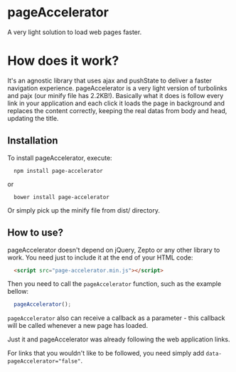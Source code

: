 # pageAccelerator
A very light solution to load web pages faster.

# How does it work?
It's an agnostic library that uses ajax and pushState to deliver a faster navigation experience. pageAccelerator is a very light version of turbolinks and pajx (our minify file has 2.2KB!). Basically what it does is follow every link in your application and each click it loads the page in background and replaces the content correctly, keeping the real datas from body and head, updating the title.

## Installation
To install pageAccelerator, execute:

```shell
  npm install page-accelerator
```

or

```shell
  bower install page-accelerator
```

Or simply pick up the minify file from dist/ directory.

## How to use?
pageAccelerator doesn't depend on jQuery, Zepto or any other library to work. You need just to include it at the end of your HTML code:

```html
  <script src="page-accelerator.min.js"></script>
```

Then you need to call the `pageAccelerator` function, such as the example bellow:

```js
  pageAccelerator();
```

`pageAccelerator` also can receive a callback as a parameter - this callback will be called whenever a new page has loaded.

Just it and pageAccelerator was already following the web application links.

For links that you wouldn't like to be followed, you need simply add `data-pageAccelerator="false"`.
